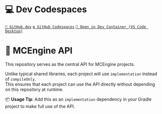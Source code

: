 # 💻 Dev Codespaces

[`🔗 GitHub.dev`](https://mcengine.github.io/codespaces/github/dev/mcengine-api)
[`⚙️ GitHub Codespaces`](https://github.com/codespaces/new?repo=MCEngine/mcengine-api)
[`🐳 Open in Dev Container (VS Code Desktop)`](https://mcengine.github.io/codespaces/devcontainer/volume/localhost/mcengine-api)

# 🚀 MCEngine API

This repository serves as the central API for MCEngine projects.

Unlike typical shared libraries, each project will use `implementation` instead of `compileOnly`.  
This ensures that each project can use the API directly without depending on this repository at runtime.

📦 **Usage Tip**: Add this as an `implementation` dependency in your Gradle project to make full use of the API.
